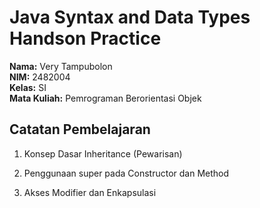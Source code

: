 # Java Syntax and Data Types Handson Practice

**Nama:** Very Tampubolon  
**NIM:** 2482004  
**Kelas:** SI  
**Mata Kuliah:** Pemrograman Berorientasi Objek

## Catatan Pembelajaran
1. Konsep Dasar Inheritance (Pewarisan)

2. Penggunaan super pada Constructor dan Method

3. Akses Modifier dan Enkapsulasi